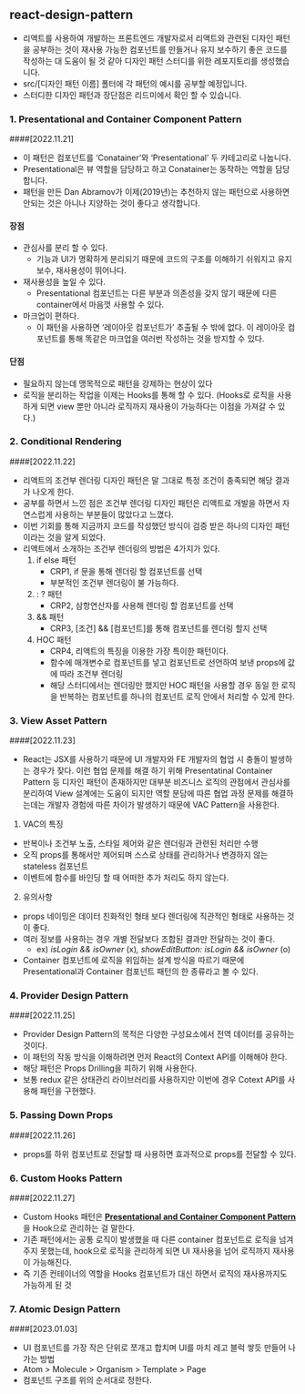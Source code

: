 ## react-design-pattern
- 리액트를 사용하여 개발하는 프론트엔드 개발자로서 리액트와 관련된 디자인 패턴을 공부하는 것이 재사용 가능한 컴포넌트를 만들거나 유지 보수하기 좋은 코드를 작성하는 대 도움이 될 것 같아 디자인 패턴 스터디를 위한 레포지토리를 생성했습니다.
- src/[디자인 패턴 이름] 폴터에 각 패턴의 예시를 공부할 예정입니다.
- 스터디한 디자인 패턴과 장단점은 리드미에서 확인 할 수 있습니다.

### 1. Presentational and Container Component Pattern 
####[2022.11.21]
- 이 패턴은 컴포넌트를 ‘Conatainer’와 ‘Presentational’ 두 카테고리로 나눕니다.
- Presentational은 뷰 역할을 담당하고 하고 Conatainer는 동작하는 역할을 담당합니다.
- 패턴을 만든 Dan Abramov가 이제(2019년)는 추천하지 않는 패턴으로 사용하면 안되는 것은 아니나 지양하는 것이 좋다고 생각합니다.
#### 장점
- 관심사를 분리 할 수 있다.
    - 기능과 UI가 명확하게 분리되기 때문에 코드의 구조를 이해하기 쉬워지고 유지보수, 재사용성이 뛰어나다.
- 재사용성을 높일 수 있다.
    - Presentational 컴포넌트는 다른 부분과 의존성을 갖지 않기 때문에 다른 container에서 마음껏 사용할 수 있다.
- 마크업이 편하다.
    - 이 패턴을 사용하면 ‘레이아웃 컴포넌트가’ 추출될 수 밖에 없다. 이 레이아웃 컴포넌트를 통해 똑같은 마크업을 여러번 작성하는 것을 방지할 수 있다.
#### 단점
- 필요하지 않는데 맹목적으로 패턴을 강제하는 현상이 있다
- 로직을 분리하는 작업을 이제는 Hooks를 통해 할 수 있다. (Hooks로 로직을 사용하게 되면 view 뿐만 아니라 로직까지 재사용이 가능하다는 이점을 가져갈 수 있다.)
### 2. Conditional Rendering
####[2022.11.22]
- 리액트의 조건부 렌더링 디자인 패턴은 말 그대로 특정 조건이 충족되면 해당 결과가 나오게 한다.
- 공부를 하면서 느낀 점은 조건부 렌더링 디자인 패턴은 리액트로 개발을 하면서 자연스럽게 사용하는 부분들이 많았다고 느꼈다.
- 이번 기회를 통해 지금까지 코드를 작성했던 방식이 검증 받은 하나의 디자인 패턴이라는 것을 알게 되었다.
- 리액트에서 소개하는 조건부 렌더링의 방법은 4가지가 있다.
  1. if else 패턴
     - CRP1, if 문을 통해 렌더링 할 컴포넌트를 선택
     - 부분적인 조건부 렌더링이 불 가능하다.
  2. : ? 패턴
     - CRP2, 삼항연산자를 사용해 렌더링 할 컴포넌트를 선택
  3. && 패턴
     - CRP3, [조건] && [컴포넌트]를 통해 컴포넌트를 렌더링 할지 선택
  4. HOC 패턴
     - CRP4, 리액트의 특징을 이용한 가장 특이한 패턴이다.
     - 함수에 매개변수로 컴포넌트를 넣고 컴포넌트로 선언하여 보낸 props에 값에 따라 조건부 렌더링
     - 해당 스터디에서는 렌더링만 했지만 HOC 패턴을 사용할 경우 동일 한 로직을 반복하는 컴포넌트를 하나의 컴포넌트 로직 안에서 처리할 수 있게 한다.
### 3. View Asset Pattern
####[2022.11.23]
- React는 JSX를 사용하기 때문에 UI 개발자와 FE 개발자의 협업 시 충돌이 발생하는 경우가 잦다. 이런 협업 문제를 해결 하기 위해 Presentatinal Container Pattern 등 디자인 패턴이 존재하지만 대부분 비즈니스 로직의 관점에서 관심사를 분리하여 View 설계에는 도움이 되지만 역할 분담에 따른 협업 과정 문제를 해결하는데는 개발자 경험에 따른 차이가 발생하기 때문에 VAC Pattern을 사용한다.
1. VAC의 특징
- 반복이나 조건부 노출, 스타일 제어와 같은 렌더링과 관련된 처리만 수행
- 오직 props를 통해서만 제어되며 스스로 상태를 관리하거나 변경하지 않는 stateless 컴포넌트
- 이벤트에 함수를 바인딩 할 때 어떠한 추가 처리도 하지 않는다.
2. 유의사항
- props 네이밍은 데이터 친화적인 형태 보다 렌더링에 직관적인 형태로 사용하는 것이 좋다.
- 여러 정보를 사용하는 경우 개별 전달보다 조합된 결과만 전달하는 것이 좋다.
    - ex) *isLogin && isOwner* (x)*, showEditButton: isLogin && isOwner* (o)
- Container 컴포넌트에 로직을 위임하는 설계 방식을 따르기 때문에 Presentational과 Container 컴포넌트 패턴의 한 종류라고 볼 수 있다.
### 4. Provider Design Pattern
####[2022.11.25]
- Provider Design Pattern의 목적은 다양한 구성요소에서 전역 데이터를 공유하는 것이다.
- 이 패턴의 작동 방식을 이해하려면 먼저 React의 Context API를 이해해야 한다.
- 해당 패턴은 Props Drilling을 피하기 위해 사용한다.
- 보통 redux 같은 상태관리 라이브러리를 사용하지만 이번에 경우 Cotext API를 사용해 패턴을 구현했다.
### 5. Passing Down Props
####[2022.11.26]
- props를 하위 컴포넌트로 전달할 때 사용하면 효과적으로 props를 전달할 수 있다.

### 6. Custom Hooks Pattern
####[2022.11.27] 
- Custom Hooks 패턴은 [**Presentational and Container Component Pattern**](https://www.notion.so/Presentational-and-Container-Component-Pattern-6f2f5d5296f544b6950a9eecf2de963f)을 Hook으로 관리하는 걸 말한다.
- 기존 패턴에서는 공통 로직이 발생했을 때 다른 container 컴포넌트로 로직을 넘겨주지 못했는데, hook으로 로직을 관리하게 되면 UI 재사용을 넘어 로직까지 재사용이 가능해진다.
- 즉 기존 컨테이너의 역할을 Hooks 컴포넌트가 대신 하면서 로직의 재사용까지도 가능하게 된 것

### 7. Atomic Design Pattern
####[2023.01.03]
- UI 컴포넌트를 가장 작은 단위로 쪼개고 합치며 UI를 마치 레고 블럭 쌓듯 만들어 나가는 방법
- Atom > Molecule > Organism > Template > Page
- 컴포넌트 구조를 위의 순서대로 정한다.